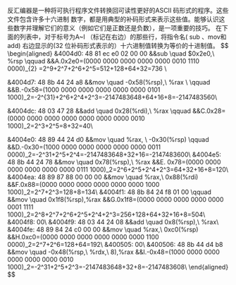 反汇编器是一种将可执行程序文件转换回可读性更好的ASCII 码形式的程序。这些文件包含许多十六进制
数字，都是用典型的补码形式来表示这些值。能够认识这些数字并理解它们的意义（例如它们是正数还是负数），是一项重要的技巧。
在下面的列表中，对于标号为A~I （标记在右边）的那些行，将指令名( sub 、mov和add) 右边显示的(32 位补码形式表示的）十六进制值转换为等价的十进制值。
$$
\begin{aligned}
&4004d0: 48 81 ec e0 02 00 00 &&sub \quad \$0x2e0,\ \%rsp  \qquad &&A.0x2e0=(0000 0000 0000 0000 0000 0010 1110 0000)_{2} =2^9+2^7+2^6+2^5=512+128+64+32=736 \\

&4004d7: 48 8b 44 24 a8 &&mov \quad -0x58(\%rsp),\ \%rax \ \qquad &&B.-0x58=(1000 0000 0000 0000 0000 0000 0101 1000)_2=-2^{31}+2^6+2^4+2^3=-2147483648+64+16+8=-2147483560\\

&4004dc: 48 03 47 28 &&add \quad 0x28(\%rdi),\ \%rax \qquad &&C.0x28=(0000 0000 0000 0000 0000 0000 0000 0010 1000)_2=2^3+2^5=8+32=40\\

&4004e0: 48 89 44 24 d0 &&mov \quad \%rax, \ -0x30(\%rsp) \qquad &&D.-0x30=(1000 0000 0000 0000 0000 0000 0011 0000)_2=-2^31+2^5+2^4=-2147483648+32+16=-2147483600\\
&4004e5: 48 8b 44 24 78 &&mov \quad 0x78(\%rsp),\ \%rax &&E. 0x78=(0000 0000 0000 0000 0000 0000 0111 1000)_2=2^6+2^5+2^4+2^3=64+32+16+8=120\\
&4004ea: 48 89 87 88 00 00 00  &&mov \quad \%rax,\ 0x88(\%rdi) &&F.0x88=(0000 0000 0000 0000 0000 0000 1000 1000)_2=2^7+2^3=128+8=134\\
&4004f1: 48 8b 84 24 f8 01 00 \qquad &&mov \quad 0x1f8(\%rsp),\%rax &&G.0x1f8=(0000 0000 0000 0000 0000 0001 1111 1000)_2=2^8+2^7+2^6+2^5+2^4+2^3=256+128+64+32+16+8=504\\
&4004f8: 00\\
&4004f9: 48 03 44 24 08 &&add \quad 0x8(\%rsp),\ \%rax\\
&4004fe: 48 89 84 24 c0 00 00 &&mov \quad \%rax,\ 0xc0(\%rsp) &&H.0xc0=(0000 0000 0000 0000 0000 0000 1100 0000)_2=2^7+2^6=128+64=192\\
&400505: 00\\
&400506: 48 8b 44 d4 b8 &&mov \quad -0x48(\%rsp,\ \%rdx,\ 8),\%rax &&I.-0x48=(1000 0000 0000 0000 0000 0000 0010 1000)_2=-2^31+2^5+2^3=-2147483648+32+8=-2147483608\\
\end{aligned}
$$
